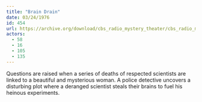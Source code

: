 ```yaml
---
title: "Brain Drain"
date: 03/24/1976
id: 454
url: https://archive.org/download/cbs_radio_mystery_theater/cbs_radio_mystery_theater-0451-0500.zip/cbs_radio_mystery_theater-0451-0500%2Fcbsrmt_0454_brain_drain.mp3
actors:
  - 58
  - 16
  - 105
  - 135
---
```

Questions are raised when a series of deaths of respected scientists are linked to a beautiful and mysterious woman. A police detective uncovers a disturbing plot where a deranged scientist steals their brains to fuel his heinous experiments.